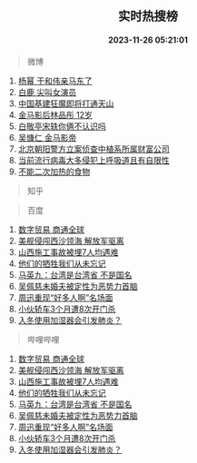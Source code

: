 <div align="center"><h2>实时热搜榜</h2><h4>2023-11-26 05:21:01</h4></div>

> 微博  

1. [杨幂 于和伟亲马东了](https://s.weibo.com/weibo?q=%E6%9D%A8%E5%B9%82%20%E4%BA%8E%E5%92%8C%E4%BC%9F%E4%BA%B2%E9%A9%AC%E4%B8%9C%E4%BA%86&t=31&band_rank=1&Refer=top)<br />
2. [白鹿 尖叫女演员](https://s.weibo.com/weibo?q=%E7%99%BD%E9%B9%BF%20%E5%B0%96%E5%8F%AB%E5%A5%B3%E6%BC%94%E5%91%98&t=31&band_rank=2&Refer=top)<br />
3. [中国基建狂魔即将打通天山](https://s.weibo.com/weibo?q=%23%E4%B8%AD%E5%9B%BD%E5%9F%BA%E5%BB%BA%E7%8B%82%E9%AD%94%E5%8D%B3%E5%B0%86%E6%89%93%E9%80%9A%E5%A4%A9%E5%B1%B1%23&t=31&band_rank=3&Refer=top)<br />
4. [金马影后林品彤 12岁](https://s.weibo.com/weibo?q=%E9%87%91%E9%A9%AC%E5%BD%B1%E5%90%8E%E6%9E%97%E5%93%81%E5%BD%A4%2012%E5%B2%81&t=31&band_rank=4&Refer=top)<br />
5. [白敬亭宋轶你俩不认识吗](https://s.weibo.com/weibo?q=%E7%99%BD%E6%95%AC%E4%BA%AD%E5%AE%8B%E8%BD%B6%E4%BD%A0%E4%BF%A9%E4%B8%8D%E8%AE%A4%E8%AF%86%E5%90%97&t=31&band_rank=5&Refer=top)<br />
6. [吴慷仁 金马影帝](https://s.weibo.com/weibo?q=%E5%90%B4%E6%85%B7%E4%BB%81%20%E9%87%91%E9%A9%AC%E5%BD%B1%E5%B8%9D&t=31&band_rank=6&Refer=top)<br />
7. [北京朝阳警方立案侦查中植系所属财富公司](https://s.weibo.com/weibo?q=%23%E5%8C%97%E4%BA%AC%E6%9C%9D%E9%98%B3%E8%AD%A6%E6%96%B9%E7%AB%8B%E6%A1%88%E4%BE%A6%E6%9F%A5%E4%B8%AD%E6%A4%8D%E7%B3%BB%E6%89%80%E5%B1%9E%E8%B4%A2%E5%AF%8C%E5%85%AC%E5%8F%B8%23&t=31&band_rank=7&Refer=top)<br />
8. [当前流行病毒大多侵犯上呼吸道且有自限性](https://s.weibo.com/weibo?q=%23%E5%BD%93%E5%89%8D%E6%B5%81%E8%A1%8C%E7%97%85%E6%AF%92%E5%A4%A7%E5%A4%9A%E4%BE%B5%E7%8A%AF%E4%B8%8A%E5%91%BC%E5%90%B8%E9%81%93%E4%B8%94%E6%9C%89%E8%87%AA%E9%99%90%E6%80%A7%23&t=31&band_rank=8&Refer=top)<br />
9. [不能二次加热的食物](https://s.weibo.com/weibo?q=%E4%B8%8D%E8%83%BD%E4%BA%8C%E6%AC%A1%E5%8A%A0%E7%83%AD%E7%9A%84%E9%A3%9F%E7%89%A9&t=31&band_rank=9&Refer=top)<br />

> 知乎  


> 百度  

1. [数字贸易 商通全球](https://www.baidu.com/s?wd=%E6%95%B0%E5%AD%97%E8%B4%B8%E6%98%93+%E5%95%86%E9%80%9A%E5%85%A8%E7%90%83&sa=fyb_news&rsv_dl=fyb_news)<br />
2. [美舰侵闯西沙领海 解放军驱离](https://www.baidu.com/s?wd=%E7%BE%8E%E8%88%B0%E4%BE%B5%E9%97%AF%E8%A5%BF%E6%B2%99%E9%A2%86%E6%B5%B7+%E8%A7%A3%E6%94%BE%E5%86%9B%E9%A9%B1%E7%A6%BB&sa=fyb_news&rsv_dl=fyb_news)<br />
3. [山西施工事故被埋7人均遇难](https://www.baidu.com/s?wd=%E5%B1%B1%E8%A5%BF%E6%96%BD%E5%B7%A5%E4%BA%8B%E6%95%85%E8%A2%AB%E5%9F%8B7%E4%BA%BA%E5%9D%87%E9%81%87%E9%9A%BE&sa=fyb_news&rsv_dl=fyb_news)<br />
4. [他们的牺牲我们从未忘记](https://www.baidu.com/s?wd=%E4%BB%96%E4%BB%AC%E7%9A%84%E7%89%BA%E7%89%B2%E6%88%91%E4%BB%AC%E4%BB%8E%E6%9C%AA%E5%BF%98%E8%AE%B0&sa=fyb_news&rsv_dl=fyb_news)<br />
5. [马英九：台湾是台湾省 不是国名](https://www.baidu.com/s?wd=%E9%A9%AC%E8%8B%B1%E4%B9%9D%EF%BC%9A%E5%8F%B0%E6%B9%BE%E6%98%AF%E5%8F%B0%E6%B9%BE%E7%9C%81+%E4%B8%8D%E6%98%AF%E5%9B%BD%E5%90%8D&sa=fyb_news&rsv_dl=fyb_news)<br />
6. [吴佩慈未婚夫被定性为恶势力首脑](https://www.baidu.com/s?wd=%E5%90%B4%E4%BD%A9%E6%85%88%E6%9C%AA%E5%A9%9A%E5%A4%AB%E8%A2%AB%E5%AE%9A%E6%80%A7%E4%B8%BA%E6%81%B6%E5%8A%BF%E5%8A%9B%E9%A6%96%E8%84%91&sa=fyb_news&rsv_dl=fyb_news)<br />
7. [周迅重现“好多人啊”名场面](https://www.baidu.com/s?wd=%E5%91%A8%E8%BF%85%E9%87%8D%E7%8E%B0%E2%80%9C%E5%A5%BD%E5%A4%9A%E4%BA%BA%E5%95%8A%E2%80%9D%E5%90%8D%E5%9C%BA%E9%9D%A2&sa=fyb_news&rsv_dl=fyb_news)<br />
8. [小伙轿车3个月遭8次开门杀](https://www.baidu.com/s?wd=%E5%B0%8F%E4%BC%99%E8%BD%BF%E8%BD%A63%E4%B8%AA%E6%9C%88%E9%81%AD8%E6%AC%A1%E5%BC%80%E9%97%A8%E6%9D%80&sa=fyb_news&rsv_dl=fyb_news)<br />
9. [入冬使用加湿器会引发肺炎？](https://www.baidu.com/s?wd=%E5%85%A5%E5%86%AC%E4%BD%BF%E7%94%A8%E5%8A%A0%E6%B9%BF%E5%99%A8%E4%BC%9A%E5%BC%95%E5%8F%91%E8%82%BA%E7%82%8E%EF%BC%9F&sa=fyb_news&rsv_dl=fyb_news)<br />

> 哔哩哔哩  

1. [数字贸易 商通全球](https://www.baidu.com/s?wd=%E6%95%B0%E5%AD%97%E8%B4%B8%E6%98%93+%E5%95%86%E9%80%9A%E5%85%A8%E7%90%83&sa=fyb_news&rsv_dl=fyb_news)<br />
2. [美舰侵闯西沙领海 解放军驱离](https://www.baidu.com/s?wd=%E7%BE%8E%E8%88%B0%E4%BE%B5%E9%97%AF%E8%A5%BF%E6%B2%99%E9%A2%86%E6%B5%B7+%E8%A7%A3%E6%94%BE%E5%86%9B%E9%A9%B1%E7%A6%BB&sa=fyb_news&rsv_dl=fyb_news)<br />
3. [山西施工事故被埋7人均遇难](https://www.baidu.com/s?wd=%E5%B1%B1%E8%A5%BF%E6%96%BD%E5%B7%A5%E4%BA%8B%E6%95%85%E8%A2%AB%E5%9F%8B7%E4%BA%BA%E5%9D%87%E9%81%87%E9%9A%BE&sa=fyb_news&rsv_dl=fyb_news)<br />
4. [他们的牺牲我们从未忘记](https://www.baidu.com/s?wd=%E4%BB%96%E4%BB%AC%E7%9A%84%E7%89%BA%E7%89%B2%E6%88%91%E4%BB%AC%E4%BB%8E%E6%9C%AA%E5%BF%98%E8%AE%B0&sa=fyb_news&rsv_dl=fyb_news)<br />
5. [马英九：台湾是台湾省 不是国名](https://www.baidu.com/s?wd=%E9%A9%AC%E8%8B%B1%E4%B9%9D%EF%BC%9A%E5%8F%B0%E6%B9%BE%E6%98%AF%E5%8F%B0%E6%B9%BE%E7%9C%81+%E4%B8%8D%E6%98%AF%E5%9B%BD%E5%90%8D&sa=fyb_news&rsv_dl=fyb_news)<br />
6. [吴佩慈未婚夫被定性为恶势力首脑](https://www.baidu.com/s?wd=%E5%90%B4%E4%BD%A9%E6%85%88%E6%9C%AA%E5%A9%9A%E5%A4%AB%E8%A2%AB%E5%AE%9A%E6%80%A7%E4%B8%BA%E6%81%B6%E5%8A%BF%E5%8A%9B%E9%A6%96%E8%84%91&sa=fyb_news&rsv_dl=fyb_news)<br />
7. [周迅重现“好多人啊”名场面](https://www.baidu.com/s?wd=%E5%91%A8%E8%BF%85%E9%87%8D%E7%8E%B0%E2%80%9C%E5%A5%BD%E5%A4%9A%E4%BA%BA%E5%95%8A%E2%80%9D%E5%90%8D%E5%9C%BA%E9%9D%A2&sa=fyb_news&rsv_dl=fyb_news)<br />
8. [小伙轿车3个月遭8次开门杀](https://www.baidu.com/s?wd=%E5%B0%8F%E4%BC%99%E8%BD%BF%E8%BD%A63%E4%B8%AA%E6%9C%88%E9%81%AD8%E6%AC%A1%E5%BC%80%E9%97%A8%E6%9D%80&sa=fyb_news&rsv_dl=fyb_news)<br />
9. [入冬使用加湿器会引发肺炎？](https://www.baidu.com/s?wd=%E5%85%A5%E5%86%AC%E4%BD%BF%E7%94%A8%E5%8A%A0%E6%B9%BF%E5%99%A8%E4%BC%9A%E5%BC%95%E5%8F%91%E8%82%BA%E7%82%8E%EF%BC%9F&sa=fyb_news&rsv_dl=fyb_news)<br />
